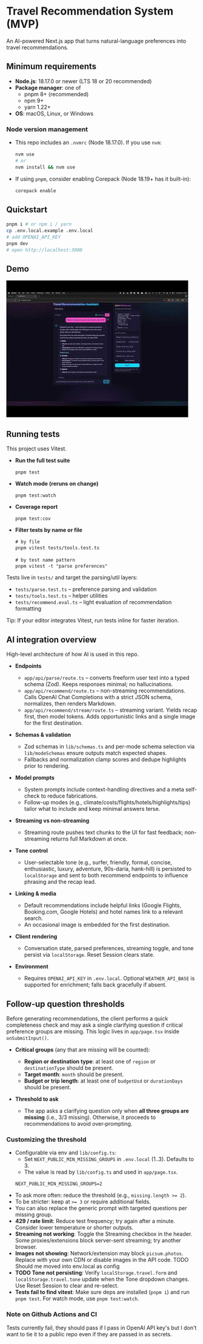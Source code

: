 # Travel Recommendation System (MVP)

An AI-powered Next.js app that turns natural-language preferences into travel recommendations.

## Minimum requirements

- **Node.js**: 18.17.0 or newer (LTS 18 or 20 recommended)
- **Package manager**: one of
  - pnpm 8+ (recommended)
  - npm 9+
  - yarn 1.22+
- **OS**: macOS, Linux, or Windows

### Node version management

- This repo includes an `.nvmrc` (Node 18.17.0). If you use `nvm`:
  ```bash
  nvm use
  # or
  nvm install && nvm use
  ```
- If using `pnpm`, consider enabling Corepack (Node 18.19+ has it built-in):
  ```bash
  corepack enable
  ```

## Quickstart
```bash
pnpm i # or npm i / yarn
cp .env.local.example .env.local
# add OPENAI_API_KEY
pnpm dev
# open http://localhost:3000
```

## Demo

[![Watch the demo](thumb.jpg)](https://www.youtube.com/watch?v=I_Mmd9F5O8c)


## Running tests

This project uses Vitest.

- **Run the full test suite**
  ```
  pnpm test
  ```

- **Watch mode (reruns on change)**
  ```
  pnpm test:watch
  ```

- **Coverage report**
  ```
  pnpm test:cov
  ```

- **Filter tests by name or file**
  ```
  # by file
  pnpm vitest tests/tools.test.ts
  
  # by test name pattern
  pnpm vitest -t "parse preferences"
  ```

Tests live in `tests/` and target the parsing/util layers:
- `tests/parse.test.ts` – preference parsing and validation
- `tests/tools.test.ts` – helper utilities
- `tests/recommend.eval.ts` – light evaluation of recommendation formatting

Tip: If your editor integrates Vitest, run tests inline for faster iteration.

## AI integration overview

High-level architecture of how AI is used in this repo.

- **Endpoints**
  - `app/api/parse/route.ts` – converts freeform user text into a typed schema (Zod). Keeps responses minimal; no hallucinations.
  - `app/api/recommend/route.ts` – non-streaming recommendations. Calls OpenAI Chat Completions with a strict JSON schema, normalizes, then renders Markdown.
  - `app/api/recommend/stream/route.ts` – streaming variant. Yields recap first, then model tokens. Adds opportunistic links and a single image for the first destination.

- **Schemas & validation**
  - Zod schemas in `lib/schemas.ts` and per-mode schema selection via `lib/modeSchemas` ensure outputs match expected shapes.
  - Fallbacks and normalization clamp scores and dedupe highlights prior to rendering.

- **Model prompts**
  - System prompts include context-handling directives and a meta self-check to reduce fabrications.
  - Follow-up modes (e.g., climate/costs/flights/hotels/highlights/tips) tailor what to include and keep minimal answers terse.

- **Streaming vs non-streaming**
  - Streaming route pushes text chunks to the UI for fast feedback; non-streaming returns full Markdown at once.

- **Tone control**
  - User-selectable tone (e.g., surfer, friendly, formal, concise, enthusiastic, luxury, adventure, 90s-daria, hank-hill) is persisted to `localStorage` and sent to both recommend endpoints to influence phrasing and the recap lead.

- **Linking & media**
  - Default recommendations include helpful links (Google Flights, Booking.com, Google Hotels) and hotel names link to a relevant search.
  - An occasional image is embedded for the first destination.

- **Client rendering**

  - Conversation state, parsed preferences, streaming toggle, and tone persist via `localStorage`. Reset Session clears state.

- **Environment**
  - Requires `OPENAI_API_KEY` in `.env.local`. Optional `WEATHER_API_BASE` is supported for enrichment; falls back gracefully if absent.

## Follow‑up question thresholds

Before generating recommendations, the client performs a quick completeness check and may ask a single clarifying question if critical preference groups are missing. This logic lives in `app/page.tsx` inside `onSubmitInput()`.

- **Critical groups** (any that are missing will be counted):
  - **Region or destination type**: at least one of `region` or `destinationType` should be present.
  - **Target month**: `month` should be present.
  - **Budget or trip length**: at least one of `budgetUsd` or `durationDays` should be present.

- **Threshold to ask**
  - The app asks a clarifying question only when **all three groups are missing** (i.e., 3/3 missing). Otherwise, it proceeds to recommendations to avoid over‑prompting.

### Customizing the threshold
- Configurable via env and `lib/config.ts`:
  - Set `NEXT_PUBLIC_MIN_MISSING_GROUPS` in `.env.local` (1..3). Defaults to 3.
  - The value is read by `lib/config.ts` and used in `app/page.tsx`.
  ```env
  NEXT_PUBLIC_MIN_MISSING_GROUPS=2
  ```
- To ask more often: reduce the threshold (e.g., `missing.length >= 2`).
- To be stricter: keep at `>= 3` or require additional fields.
- You can also replace the generic prompt with targeted questions per missing group.
- **429 / rate limit**: Reduce test frequency; try again after a minute. Consider lower temperature or shorter outputs.
- **Streaming not working**: Toggle the Streaming checkbox in the header. Some proxies/extensions block server-sent streaming; try another browser.
- **Images not showing**: Network/extension may block `picsum.photos`. Replace with your own CDN or disable images in the API code. TODO Should me moved into env.local as config
- **TODO Tone not persisting**: Verify `localStorage.travel.form` and `localStorage.travel.tone` update when the Tone dropdown changes. Use Reset Session to clear and re-select.
- **Tests fail to find vitest**: Make sure deps are installed (`pnpm i`) and run `pnpm test`. For watch mode, use `pnpm test:watch`.

### Note on Github Actions and CI
Tests currently fail, they should pass if I pass in OpenAI API key's but I don't want to tie it to a public repo even if they are passed in as secrets.